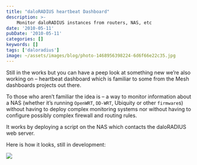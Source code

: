 ```yaml
---
title: "daloRADIUS heartbeat Dashboard"
description: >-
    Monitor daloRADIUS instances from routers, NAS, etc
date: '2010-05-11'
pubDate: '2010-05-11'
categories: []
keywords: []
tags: ['daloradius']
image: ~/assets/images/blog/photo-1468956398224-6d6f66e22c35.jpg
---
```


Still in the works but you can have a peep look at something new we’re also working on – heartbeat dashboard which is familiar to some from the Mesh dashboards projects out there.

To those who aren’t familiar the idea is – a way to monitor information about a NAS (whether it’s running `OpenWRT`, `DD-WRT`, Ubiquity or other `firmware`s) without having to deploy complex monitoring systems nor without having to configure possibly complex firewall and routing rules.

It works by deploying a script on the NAS which contacts the daloRADIUS web server.

Here is how it looks, still in development:

![](https://web.archive.org/web/20140703110254im_/http://www.daloradius.com/images/screenshots/hearbeat-dashboard.png)